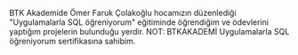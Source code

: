 BTK Akademide Ömer Faruk Çolakoğlu hocamızın düzenlediği "Uygulamalarla SQL öğreniyorum" eğitiminde öğrendiğim ve ödevlerini yaptığım projelerin bulunduğu yerdir. NOT: BTKAKADEMİ Uygulamalarla SQL öğreniyorum sertifikasına sahibim.
